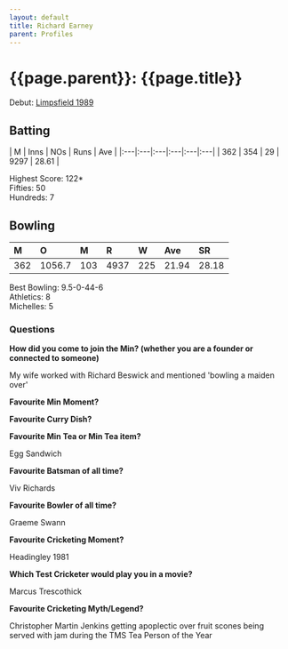 ```yaml
---
layout: default
title: Richard Earney
parent: Profiles
---
```


# **{{page.parent}}:** {{page.title}}

Debut: [Limpsfield 1989](../1989/limpsfield)

## Batting

| M | Inns | NOs | Runs | Ave |
|:---|:---|:---|:---|:---|:---|
| 362 | 354 | 29 | 9297 | 28.61 |

Highest Score: 122&#42;<br />
Fifties: 50<br />
Hundreds: 7


## Bowling

| M | O | M | R | W | Ave | SR |
|:---|:---|:---|:---|:---|:---|:---|
| 362 | 1056.7 | 103 | 4937 | 225 | 21.94 | 28.18 |

Best Bowling: 9.5-0-44-6<br />
Athletics: 8<br />
Michelles: 5


### Questions


**How did you come to join the Min? (whether you are a founder or connected to someone)**

My wife worked with Richard Beswick and mentioned 'bowling a maiden over'

**Favourite Min Moment?**

**Favourite Curry Dish?**

**Favourite Min Tea or Min Tea item?**

Egg Sandwich

**Favourite Batsman of all time?**

Viv Richards

**Favourite Bowler of all time?**

Graeme Swann

**Favourite Cricketing Moment?**

Headingley 1981

**Which Test Cricketer would play you in a movie?**

Marcus Trescothick

**Favourite Cricketing Myth/Legend?**

Christopher Martin Jenkins getting apoplectic over fruit scones being served with jam during the TMS Tea Person of the Year